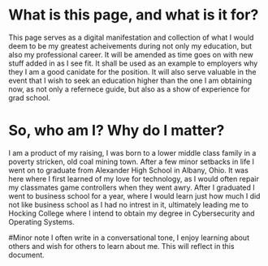 # What is this page, and what is it for?
This page serves as a digital manifestation and collection of what I would deem to be my greatest acheivements during not only my education, but also my professional career. It will be amended as time goes on with new stuff added in as I see fit. It shall be used as an example to employers why they I am a good canidate for the position. It will also serve valuable in the event that I wish to seek an education higher than the one I am obtaining now, as not only a refernece guide, but also as a show of experience for grad school. 

# So, who am I? Why do I matter?
I am a product of my raising, I was born to a lower middle class family in a poverty stricken, old coal mining town. After a few minor setbacks in life I went on to graduate from Alexander High School in Albany, Ohio. It was here where I first learned of my love for technology, as I would often repair my classmates game controllers when they went awry. After I graduated I went to business school for a year, where I would learn just how much I did not like business school as I had no intrest in it, ultimately leading me to Hocking College where I intend to obtain my degree in Cybersecurity and Operating Systems. 

#Minor note
I often write in a conversational tone, I enjoy learning about others and wish for others to learn about me. This will reflect in this document. 
